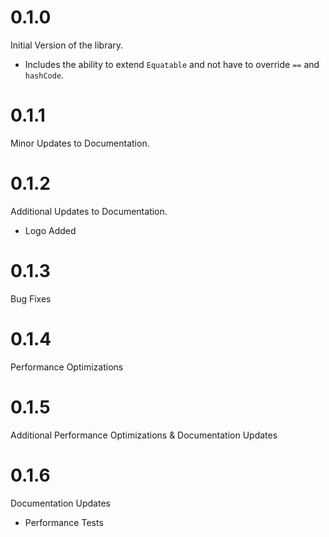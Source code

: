 # 0.1.0

Initial Version of the library.

- Includes the ability to extend `Equatable` and not have to override `==` and `hashCode`.

# 0.1.1

Minor Updates to Documentation.

# 0.1.2

Additional Updates to Documentation.

- Logo Added

# 0.1.3

Bug Fixes

# 0.1.4

Performance Optimizations

# 0.1.5

Additional Performance Optimizations & Documentation Updates

# 0.1.6

Documentation Updates

- Performance Tests

